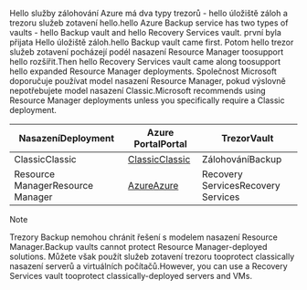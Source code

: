 <span data-ttu-id="11d88-101">Hello služby zálohování Azure má dva typy trezorů - hello úložiště záloh a trezoru služeb zotavení hello.</span><span class="sxs-lookup"><span data-stu-id="11d88-101">hello Azure Backup service has two types of vaults - hello Backup vault and hello Recovery Services vault.</span></span> <span data-ttu-id="11d88-102">první byla přijata Hello úložiště záloh.</span><span class="sxs-lookup"><span data-stu-id="11d88-102">hello Backup vault came first.</span></span> <span data-ttu-id="11d88-103">Potom hello trezor služeb zotavení pocházejí podél nasazení Resource Manager toosupport hello rozšířit.</span><span class="sxs-lookup"><span data-stu-id="11d88-103">Then hello Recovery Services vault came along toosupport hello expanded Resource Manager deployments.</span></span> <span data-ttu-id="11d88-104">Společnost Microsoft doporučuje používat model nasazení Resource Manager, pokud výslovně nepotřebujete model nasazení Classic.</span><span class="sxs-lookup"><span data-stu-id="11d88-104">Microsoft recommends using Resource Manager deployments unless you specifically require a Classic deployment.</span></span>

| <span data-ttu-id="11d88-105">**Nasazení**</span><span class="sxs-lookup"><span data-stu-id="11d88-105">**Deployment**</span></span> | <span data-ttu-id="11d88-106">**Azure Portal**</span><span class="sxs-lookup"><span data-stu-id="11d88-106">**Portal**</span></span> | <span data-ttu-id="11d88-107">**Trezor**</span><span class="sxs-lookup"><span data-stu-id="11d88-107">**Vault**</span></span> |
| --- | --- | --- |
| <span data-ttu-id="11d88-108">Classic</span><span class="sxs-lookup"><span data-stu-id="11d88-108">Classic</span></span> |[<span data-ttu-id="11d88-109">Classic</span><span class="sxs-lookup"><span data-stu-id="11d88-109">Classic</span></span>](https://manage.windowsazure.com) |<span data-ttu-id="11d88-110">Zálohování</span><span class="sxs-lookup"><span data-stu-id="11d88-110">Backup</span></span> |
| <span data-ttu-id="11d88-111">Resource Manager</span><span class="sxs-lookup"><span data-stu-id="11d88-111">Resource Manager</span></span> |[<span data-ttu-id="11d88-112">Azure</span><span class="sxs-lookup"><span data-stu-id="11d88-112">Azure</span></span>](https://portal.azure.com) |<span data-ttu-id="11d88-113">Recovery Services</span><span class="sxs-lookup"><span data-stu-id="11d88-113">Recovery Services</span></span> |

> [!NOTE]
> <span data-ttu-id="11d88-114">Trezory Backup nemohou chránit řešení s modelem nasazení Resource Manager.</span><span class="sxs-lookup"><span data-stu-id="11d88-114">Backup vaults cannot protect Resource Manager-deployed solutions.</span></span> <span data-ttu-id="11d88-115">Můžete však použít služeb zotavení trezoru tooprotect classically nasazení serverů a virtuálních počítačů.</span><span class="sxs-lookup"><span data-stu-id="11d88-115">However, you can use a Recovery Services vault tooprotect classically-deployed servers and VMs.</span></span>  
> 
> 

